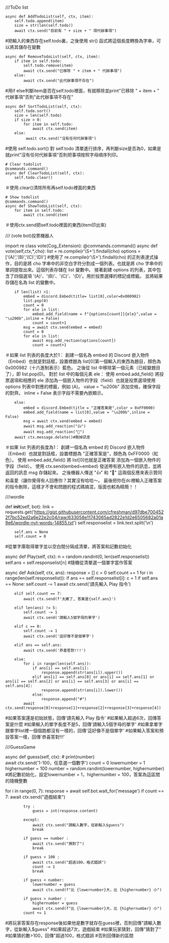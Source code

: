 ///ToDo list

    async def AddTodoList(self, ctx, item):
        self.todo.append(item) 
        size = str(len(self.todo))
        await ctx.send("目前有 " + size + " 項代辦事項")
#把輸入的東西存在self.todo裏，之後使用 str() 函式將這個長度轉換為字串，可以將其儲存在變數

    async def RemoveTodoList(self, ctx, item):
        if item in self.todo:
            self.todo.remove(item)
            await ctx.send("已移除 " + item + " 代辦事項")
        else:
            await ctx.send("此代辦事項不存在")
#用if else判斷item是否在self.todo裡面，有就移除並print"已移除 " + item + " 代辦事項"否則"此代辦事項不存在"

    async def SortTodoList(self, ctx):
        self.todo.sort()
        size = len(self.todo)
        if size > 0:
            for item in self.todo:
                await ctx.send(item)
        else:
             await ctx.send("沒有任何代辦事項")
#使用 self.todo.sort() 對 self.todo 清單進行排序，再判斷size是否為0，如果是就print"沒有任何代辦事項"否則把事項按照字母順序列印。

    # Clear todolist
    @commands.command()
    async def ClearTodoList(self, ctx):
        self.todo.clear()
＃使用.clear()清除所有再self.todo裡面的東西
    
    # Show todolist
    @commands.command()
    async def ShowTodoList(self, ctx):
        for item in self.todo:
            await ctx.send(item)
＃使用ctx.send把self.todo裡面的東西(item印出來)

/// (vote bot)投票機器人

import re
class vote(Cog_Extension):
    @commands.command()
    async def vote(self,ctx,*,cho):
        list = re.compile(r'\S+').findall(cho)
        options = ['(A)','(B)','(C)','(D)']
#使用了 re.compile(r'\S+').findall(cho) 的正則表達式操作，目的是將 cho 字串中的非空白字符分割成一個列表。也就是將 cho 字串中的單詞提取出來。這個列表存儲在 list 變數中。
接著創建 options 的列表，其中包含了四個選項 '(A)'、'(B)'、'(C)'、'(D)'。用於投票選擇的標記或標籤。
並將結果存儲在名為 list 的變數中。

        if len(list) >1:
            embed = discord.Embed(title= list[0],color=0x000982)
            list.pop(0)
            count = 0
            for ele in list:
                embed.add_field(name = f"{options[count]}{ele}",value = "\u200b",inline = False)
                count = count+1
            msg = await ctx.send(embed = embed)
            count = 0
            for ele in list:
                await msg.add_rection(options[count])
                count = count+1
＃如果 list 列表的長度大於1：
創建一個名為 embed 的 Discord 嵌入物件（Embed）也就是對話框，設置標題為 list[0]第一個輸入的東西為題目，顏色為 0x000982（十六進制表示）藍色。
之後從 list 中移除第一個元素（已經變題目了），即 list.pop(0)。
對於 list 中的每個元素 ele：
使用 embed.add_field() 將投票選項和相應的 ele 添加為一個嵌入物件的字段（field）也就是投票選項使用 options 列表中對應的標籤，例如 (A)。
value = "\u200b" 添加空格，確保字段的對齊。
inline = False 表示字段不需要內嵌顯示。

        else:
            embed = discord.Embed(title = "正確答案是",color = 0xFF0000)
            embed.add_field(name = list[0],value = "\u200b",inline = False)
            msg = await ctx.send(embed = embed)
            await msg.add_reaction("👍")
            await msg.add_reaction("💯")
        await ctx.message.delete()#刪掉訊息
＃如果 list 列表的長度為1：
創建一個名為 embed 的 Discord 嵌入物件（Embed）也就是對話框，設置標題為 "正確答案是"，顏色為 0xFF0000（紅色）。
使用 embed.add_field() 將 list[0]也就是正確答案 添加為一個嵌入物件的字段（field）。
使用 ctx.send(embed=embed) 發送帶有嵌入物件的訊息，並將返回的訊息 msg 存儲起來。
之後機器人傳送 "👍" 和 "💯" 這兩個反應來表示贊同和喜愛（讓你覺得有人回應你？其實沒有哈哈～。
最後把你在dc裡輸入正確答案的指令刪除，這樣才不會和問題的程式碼搞混，版面也較為精簡！！

///wordle

def __init__(self, bot):
        link = requests.get('https://gist.githubusercontent.com/cfreshman/d97dbe7004522f7bc52ed2a6e22e2c04/raw/633058e11743065ad2822e1d2e6505682a01a9e6/wordle-nyt-words-14855.txt')
        self.responselist = link.text.split('\n')
        
        self.ans = None
        self.count = 0
#從單字庫取得單字並以空白間分隔成清單，將答案和記數初始化

async def Play(self, ctx):
        n = random.randint(0, len(self.responselist))
        self.ans = self.responselist[n]
#隨機從清單選一個單字當作答案

async def Ask(self, ctx, ans):
        response = []
        c = 0
        self.count += 1
        for i in range(len(self.responselist)):
            if ans == self.responselist[i]:
                c = 1
        if self.ans == None:
            self.count -= 1
            await ctx.send('請先輸入 Play 指令')

        elif self.count == 7:
            await ctx.send(f'太嫩了, 答案是{self.ans}') 

        elif len(ans) != 5:
            self.count -= 1
            await ctx.send('請輸入5個字母的單字')

        elif c == 0:
            self.count -= 1
            await ctx.send('這好像不是個單字')

        elif ans == self.ans:
            await ctx.send('恭喜答對!!!') 
            
        else:
            for i in range(len(self.ans)):
                if ans[i] == self.ans[i]:
                    response.append(str(ans[i]).upper())
                elif ans[i] == self.ans[0] or ans[i] == self.ans[1] or ans[i] == self.ans[2] or ans[i] == self.ans[3] or ans[i] == self.ans[4]:
                    response.append(str(ans[i]).lower())
                else:
                    response.append("#")
            await ctx.send(response[0]+response[1]+response[2]+response[3]+response[4])
#如果答案還是初始狀態，回傳'請先輸入 Play 指令'
#如果輸入超過6次，回傳答案是什麼
#如果輸入的單字長度不是5，回傳'請輸入5個字母的單字'
#如果拿單字跟單字list裡一個個跑都沒有一樣的，回傳'這好像不是個單字'
#如果輸入答案和預設答案一樣，回傳'恭喜答對!!!'

///GuessGame

async def guess(self, ctx):
        # print(number)  
        await ctx.send('1-100，任意選一個數字')
        count = 0
        lowernumber = 1
        highernumber = 100
        number = random.randint(lowernumber, highernumber)
#將記數初始化，設定lowernumber = 1，highernumber = 100，答案為這區間的隨機整數

for i in range(0, 7):
            response = await self.bot.wait_for('message')
            if count == 7:
              await ctx.send("遊戲結束")

            try : 
                guess = int(response.content) 
            
            except:
                await ctx.send("請輸入數字，從新輸入$guess")
                break
                
            if guess == number : 
                await ctx.send("猜對了")
                break
                
            if guess > 100 :
                await ctx.send("超過100，格式錯誤")
                count -= 1
                break
                
            if guess < number:
                lowernumber = guess
                await ctx.send(f"比 {lowernumber}大，比 {highernumber} 小")
                
            if guess > number :
                highernumber = guess
                await ctx.send(f"比 {lowernumber}大，比 {highernumber} 小")
            count += 1
#將玩家答案存在response後如果他是數字就存在guess裡，否則回傳"請輸入數字，從新輸入$guess"
#如果超過7次，遊戲結束
#如果玩家猜對，回傳"猜對了"
#如果猜的數>100，回傳"超過100，格式錯誤
#否則回傳新的區間

